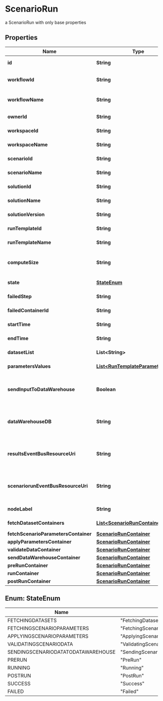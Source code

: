 

# ScenarioRun

a ScenarioRun with only base properties

## Properties

Name | Type | Description | Notes
------------ | ------------- | ------------- | -------------
**id** | **String** | the ScenarioRun |  [optional] [readonly]
**workflowId** | **String** | the Cosmo Tech compute cluster Argo Workflow Id to search |  [optional]
**workflowName** | **String** | the Cosmo Tech compute cluster Argo Workflow Name |  [optional]
**ownerId** | **String** | the user id which own this scenariorun |  [optional] [readonly]
**workspaceId** | **String** | the Workspace Id |  [optional] [readonly]
**workspaceName** | **String** | the Workspace name |  [optional] [readonly]
**scenarioId** | **String** | the Scenario Id |  [optional] [readonly]
**scenarioName** | **String** | the Scenario name |  [optional] [readonly]
**solutionId** | **String** | the Solution Id |  [optional] [readonly]
**solutionName** | **String** | the Solution name |  [optional] [readonly]
**solutionVersion** | **String** | the Solution version |  [optional] [readonly]
**runTemplateId** | **String** | the Solution Run Template id |  [optional] [readonly]
**runTemplateName** | **String** | the Run Template name |  [optional] [readonly]
**computeSize** | **String** | the compute size needed for this Analysis. Standard sizes are basic and highcpu. Default is basic |  [optional] [readonly]
**state** | [**StateEnum**](#StateEnum) | the ScenarioRun state |  [optional] [readonly]
**failedStep** | **String** | the failed step if state is Failed |  [optional] [readonly]
**failedContainerId** | **String** | the failed container Id if state is Failed |  [optional] [readonly]
**startTime** | **String** | the ScenarioRun start Date Time |  [optional] [readonly]
**endTime** | **String** | the ScenarioRun end Date Time |  [optional] [readonly]
**datasetList** | **List&lt;String&gt;** | the list of Dataset Id associated to this Analysis |  [optional] [readonly]
**parametersValues** | [**List&lt;RunTemplateParameterValue&gt;**](RunTemplateParameterValue.md) | the list of Run Template parameters values |  [optional] [readonly]
**sendInputToDataWarehouse** | **Boolean** | whether or not the Dataset values and the input parameters values are send to the DataWarehouse prior to ScenarioRun Run |  [optional] [readonly]
**dataWarehouseDB** | **String** | the DataWarehouse database name to send data if sendInputToDataWarehouse is set |  [optional]
**resultsEventBusResourceUri** | **String** | the event bus which receive Workspace ScenarioRun results messages. Message won&#39;t be send if this is not set |  [optional]
**scenariorunEventBusResourceUri** | **String** | the event bus which receive Workspace ScenarioRun events messages. Message won&#39;t be send if this is not set |  [optional]
**nodeLabel** | **String** | the node label request |  [optional] [readonly]
**fetchDatasetContainers** | [**List&lt;ScenarioRunContainer&gt;**](ScenarioRunContainer.md) | the containers which fetch the Scenario Datasets |  [optional] [readonly]
**fetchScenarioParametersContainer** | [**ScenarioRunContainer**](ScenarioRunContainer.md) |  |  [optional]
**applyParametersContainer** | [**ScenarioRunContainer**](ScenarioRunContainer.md) |  |  [optional]
**validateDataContainer** | [**ScenarioRunContainer**](ScenarioRunContainer.md) |  |  [optional]
**sendDataWarehouseContainer** | [**ScenarioRunContainer**](ScenarioRunContainer.md) |  |  [optional]
**preRunContainer** | [**ScenarioRunContainer**](ScenarioRunContainer.md) |  |  [optional]
**runContainer** | [**ScenarioRunContainer**](ScenarioRunContainer.md) |  |  [optional]
**postRunContainer** | [**ScenarioRunContainer**](ScenarioRunContainer.md) |  |  [optional]



## Enum: StateEnum

Name | Value
---- | -----
FETCHINGDATASETS | &quot;FetchingDatasets&quot;
FETCHINGSCENARIOPARAMETERS | &quot;FetchingScenarioParameters&quot;
APPLYINGSCENARIOPARAMETERS | &quot;ApplyingScenarioParameters&quot;
VALIDATINGSCENARIODATA | &quot;ValidatingScenarioData&quot;
SENDINGSCENARIODATATODATAWAREHOUSE | &quot;SendingScenarioDataToDataWarehouse&quot;
PRERUN | &quot;PreRun&quot;
RUNNING | &quot;Running&quot;
POSTRUN | &quot;PostRun&quot;
SUCCESS | &quot;Success&quot;
FAILED | &quot;Failed&quot;



